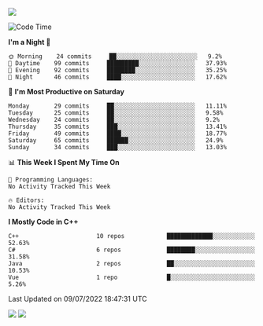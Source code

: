 ![](https://komarev.com/ghpvc/?username=lilpidgey&color=red)
<!--START_SECTION:waka-->
![Code Time](http://img.shields.io/badge/Code%20Time-0%20secs-blue)

**I'm a Night 🦉** 

```text
🌞 Morning    24 commits     ██░░░░░░░░░░░░░░░░░░░░░░░   9.2% 
🌆 Daytime    99 commits     █████████░░░░░░░░░░░░░░░░   37.93% 
🌃 Evening    92 commits     ████████░░░░░░░░░░░░░░░░░   35.25% 
🌙 Night      46 commits     ████░░░░░░░░░░░░░░░░░░░░░   17.62%

```
📅 **I'm Most Productive on Saturday** 

```text
Monday       29 commits     ██░░░░░░░░░░░░░░░░░░░░░░░   11.11% 
Tuesday      25 commits     ██░░░░░░░░░░░░░░░░░░░░░░░   9.58% 
Wednesday    24 commits     ██░░░░░░░░░░░░░░░░░░░░░░░   9.2% 
Thursday     35 commits     ███░░░░░░░░░░░░░░░░░░░░░░   13.41% 
Friday       49 commits     ████░░░░░░░░░░░░░░░░░░░░░   18.77% 
Saturday     65 commits     ██████░░░░░░░░░░░░░░░░░░░   24.9% 
Sunday       34 commits     ███░░░░░░░░░░░░░░░░░░░░░░   13.03%

```


📊 **This Week I Spent My Time On** 

```text
💬 Programming Languages: 
No Activity Tracked This Week

🔥 Editors: 
No Activity Tracked This Week

```

**I Mostly Code in C++** 

```text
C++                      10 repos            █████████████░░░░░░░░░░░░   52.63% 
C#                       6 repos             ████████░░░░░░░░░░░░░░░░░   31.58% 
Java                     2 repos             ██░░░░░░░░░░░░░░░░░░░░░░░   10.53% 
Vue                      1 repo              █░░░░░░░░░░░░░░░░░░░░░░░░   5.26%

```



 Last Updated on 09/07/2022 18:47:31 UTC
<!--END_SECTION:waka-->
![](https://hit.yhype.me/github/profile?user_id=42968544)
![](https://komarev.com/ghpvc/?lilpidgey)
